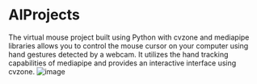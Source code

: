 # AIProjects
The virtual mouse project built using Python with cvzone and mediapipe libraries allows you to control the mouse cursor on your computer using hand gestures detected by a webcam. It utilizes the hand tracking capabilities of mediapipe and provides an interactive interface using cvzone.
![image](https://github.com/Apekshasoni06/AIProjects/assets/84591271/ddf86003-efb6-4bfa-9aee-ffce9ec10610)

